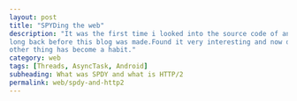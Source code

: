 ```yaml
---
layout: post
title: "SPYDing the web"
description: "It was the first time i looked into the source code of an Android component deeply.I wrote it
long back before this blog was made.Found it very interesting and now digging into the source code of every
other thing has become a habit."
category: web
tags: [Threads, AsyncTask, Android]
subheading: What was SPDY and what is HTTP/2
permalink: web/spdy-and-http2
---
```

